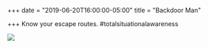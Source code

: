 +++
date = "2019-06-20T16:00:00-05:00"
title = "Backdoor Man"

+++
Know your escape routes. #totalsituationalawareness

![](https://res.cloudinary.com/tobyblog/image/upload/v1561066212/img/DDBBFF45-41CD-4D90-81BE-71994D55126D.jpg)